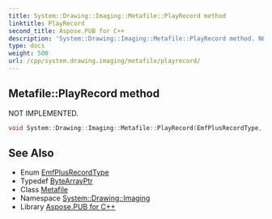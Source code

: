 ```yaml
---
title: System::Drawing::Imaging::Metafile::PlayRecord method
linktitle: PlayRecord
second_title: Aspose.PUB for C++
description: 'System::Drawing::Imaging::Metafile::PlayRecord method. NOT IMPLEMENTED in C++.'
type: docs
weight: 500
url: /cpp/system.drawing.imaging/metafile/playrecord/
---
```

## Metafile::PlayRecord method


NOT IMPLEMENTED.

```cpp
void System::Drawing::Imaging::Metafile::PlayRecord(EmfPlusRecordType, int32_t, int32_t, System::ByteArrayPtr)
```


## See Also

* Enum [EmfPlusRecordType](../../emfplusrecordtype/)
* Typedef [ByteArrayPtr](../../../system/bytearrayptr/)
* Class [Metafile](../)
* Namespace [System::Drawing::Imaging](../../)
* Library [Aspose.PUB for C++](../../../)
